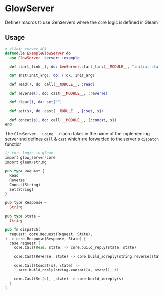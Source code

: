# GlowServer

Defines macros to use GenServers where the core logic is defined in Gleam

## Usage

```elixir
# elixir server API 
defmodule ExampleGlowServer do
  use GlowServer, server: :example

  def start_link(_), do: GenServer.start_link(__MODULE__, "initial-state", name: __MODULE__)

  def init(init_arg), do: {:ok, init_arg}

  def read(), do: call(__MODULE__, :read)

  def reverse(), do: cast(__MODULE__, :reverse)

  def clear(), do: set("")

  def set(s), do: cast(__MODULE__, {:set, s})

  def concat(s), do: call(__MODULE__, {:concat, s})
end
```

The `GlowServer.__using__` macro takes in the name of the implementing server and defines 
`call` & `cast` which are forwarded to the server's `dispatch` function  


```rust
// core logic in gleam
import glow_server/core
import gleam/string

pub type Request {
  Read
  Reverse
  Concat(String)
  Set(String)
}

pub type Response =
  String

pub type State =
  String

pub fn dispatch(
  request: core.Request(Request, State),
) -> core.Response(Response, State) {
  case request {
    core.Call(Read, state) -> core.build_reply(state, state)

    core.Cast(Reverse, state) -> core.build_noreply(string.reverse(state))

    core.Call(Concat(s), state) ->
      core.build_reply(string.concat([s, state]), s)

    core.Cast(Set(s), _state) -> core.build_noreply(s)
  }
}
```